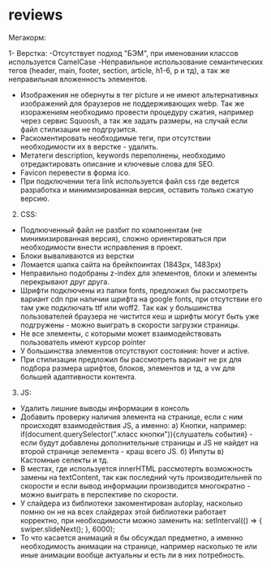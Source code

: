# reviews

Мегакорм:

1- Верстка:
-Отсутствует подход "БЭМ", при именовании классов используется CamelCase
-Неправильное использование семантических тегов (header, main, footer, section, article, h1-6, p и тд), а так же неправильная вложенность элементов.
- Изображения не обернуты в тег picture и не имеют альтернативных изображений для браузеров не поддерживающих webp. Так же изоражениям необходимо провести процедуру
  сжатия, например через сервис Squoosh, а так же задать размеры, на случай если файл стилизации не подгрузится.
- Раскоментировать необходимые теги, при отсутствии необходимости их в верстке - удалить.
- Метатеги description, keywords переполнены, необходимо отредактировать описание и ключевые слова для SEO.
- Favicon перевести в форма ico.
- При подключении тега link используется файл css где ведется разработка и минимизированная версия, оставить только сжатую версию.
2. CSS:
- Подлкюченный файл не разбит по компонентам (не минимизированная версия), сложно ориентироваться при необходимости внести исправления в проект.
- Блоки вываливаются из верстки
- Ломается шапка сайта на брейкпоинтах (1843px, 1483px)
- Неправильно подобраны z-index для элементов, блоки и элементы перекрывают друг друга.
- Шрифти подключены из папки fonts, предложил бы рассмотреть вариант cdn при наличии шрифта на google fonts, при отсутствии его там уже подключать ttf или woff2.
  Так как у большинства пользователей браузера не чистится кеш и шрифты могут быть уже подгружены - можно выиграть в скорости загрузки страницы.
- Не все элементы, с которыми может взаимодействовать пользователь имеют курсор pointer
- У большинства элементов отсутствуют состояния: hover и active.
- При стилизации предложил бы рассмотреть вариант не px для подбора размера шрифтов, блоков, элементов и тд, а vw для большей адаптивности контента.
3. JS:
- Удалить лишние выводы информации в консоль
- Добавить проверку наличия элемента на странице, если с ним происходят взаимодействия JS, а именно:
    а) Кнопки, например: if(document.querySelector(".класс кнопки")){слушатель события} - если будут добавлены дополнительные страницы и JS не найдет на второй
    странице эелемента - краш всего JS.
    б) Инпуты
    в) Кастомные селекты и тд.
- В местах, где используется innerHTML рассмотерть возможность замены на textContent, так как последний чуть производительней по скорости и если вывод информации
  производится многократно - можно выиграть в перспективе по скорости.
- У слайдера из библиотеки закоментирован autoplay, насколько помню он не на всех слайдерах этой библиотеки работает корректно, при необходимости можно заменить на:
  setInterval(() => {
      swiper.slideNext();
    }, 6000);
- То что касается анимаций я бы обсуждал предметно, а именно необходимость анимации на странице, например насколько те или иные анимации вообще актуальны и есть
  ли в них потребность.
